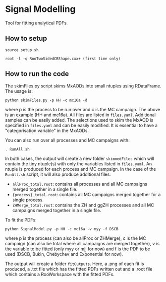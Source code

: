 # Signal Modelling
Tool for fitting analytical PDFs.

## How to setup

    source setup.sh
    
    root -l -q RooTwoSidedCBShape.cxx+ (first time only)
  
## How to run the code

The skimFiles.py script skims MxAODs into small ntuples using RDataFrame. The usage is:

```
python skimFiles.py -p HH -c mc16a -d
```

where p is the process to be run over and c is the MC campaign. The above is an example (HH and mc16a). All files are listed in `files.yaml`. Additional samples can be easily added. The selections used to skim the MxAOD is specified in `files.yaml` and can be easily modified. It is essential to have a "categorisation variable" in the MxAODs.  

You can also run over all processes and MC campaigns with:

    . RunAll.sh

In both cases, the output will create a new folder `skimmedFiles` which will contain the tiny ntuple(s) with only the variables listed in `files.yaml`. An ntuple is produced for each process and MC campaign. In the case of the `RunAll.sh` script, it will also produce additional files:

* `allProc_total.root`: contains all processes and all MC campaigns merged together in a single file. 
* `{process}_total.root`: contains all MC campaigns merged together for a single process. 
* `ZHMerge_total.root`: contains the ZH and ggZH processes and all MC campaigns merged together in a single file. 


To fit the PDFs:
    
    python SignalModel.py -p HH -c mc16a -v myy -f DSCB

where p is the process (can also be allProc or ZHMerge), c is the MC campaign (can also be total where all campaigns are merged together), v is the variable to be fitted (only myy or mjj for now) and f is the PDF to be used (DSCB, Bukin, Chebychev and Exponential for now). 

The output will create a folder `fitOutputs`. Here, a .png of each fit is produced, a .txt file which has the fitted PDFs written out and a .root file which contains a RooWorkspace with the fitted PDFs. 


